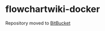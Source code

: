 # flowchartwiki-docker

Repository moved to [BitBucket](https://bitbucket.org/tkock/flowchartwiki-docker)
